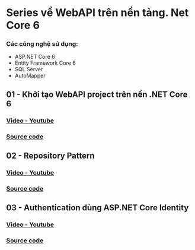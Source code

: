 ﻿# Series về WebAPI trên nền tảng. Net Core 6
### Các công nghệ sử dụng:
* ASP.NET Core 6
* Entity Framework Core 6
* SQL Server
* AutoMapper

## 01 - Khởi tạo WebAPI project trên nền .NET Core 6
### [Video - Youtube](https://youtu.be/dxNLd5w006s)
### [Source code](https://github.com/hienlth-online/MyApiNetCore6/tree/01_InitWebApiProject)

## 02 - Repository Pattern
### [Video - Youtube](https://www.youtube.com/watch?v=n9ZtR7AHLU8)
### [Source code](https://github.com/hienlth-online/MyApiNetCore6/tree/02_RepositoryPattern)

## 03 - Authentication dùng ASP.NET Core Identity
### [Video - Youtube](https://youtu.be/9YSOZgBvWXY)
### [Source code](https://github.com/hienlth-online/MyApiNetCore6/tree/03_Authentication)